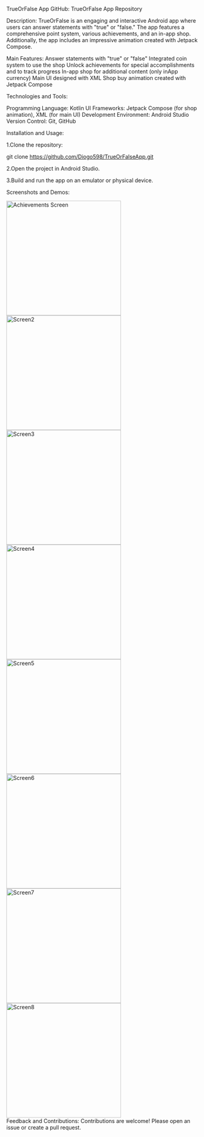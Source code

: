 TrueOrFalse App
GitHub: TrueOrFalse App Repository

Description:
TrueOrFalse is an engaging and interactive Android app where users can answer statements with "true" or "false." 
The app features a comprehensive point system, various achievements, and an in-app shop.
Additionally, the app includes an impressive animation created with Jetpack Compose.

Main Features:
Answer statements with "true" or "false"
Integrated coin system to use the shop
Unlock achievements for special accomplishments and to track progress
In-app shop for additional content (only inApp currency)
Main UI designed with XML
Shop buy animation created with Jetpack Compose

Technologies and Tools:

Programming Language: Kotlin
UI Frameworks: Jetpack Compose (for shop animation), XML (for main UI)
Development Environment: Android Studio
Version Control: Git, GitHub

Installation and Usage:

1.Clone the repository:

git clone https://github.com/Diogo598/TrueOrFalseApp.git

2.Open the project in Android Studio.

3.Build and run the app on an emulator or physical device.

Screenshots and Demos:
<div style="display: flex; flex-wrap: wrap;">
  <img src="https://github.com/Diogo598/TrueOrFalseApp/blob/master/Home.jpg" alt="Achievements Screen" title="Achievements screen showing the various accomplishments users can unlock." width="300"/>
  <img src="https://github.com/Diogo598/TrueOrFalseApp/blob/master/Ex1.jpg"alt="Screen2" title="Screen2." width="300"/>
  <img src="https://github.com/Diogo598/TrueOrFalseApp/blob/master/Ex2.jpg" alt="Screen3" title="Screen3." width="300"/>
  <img src="https://github.com/Diogo598/TrueOrFalseApp/blob/master/Ex3.jpg" alt="Screen4" title="Screen4." width="300"/>
  <img src="https://github.com/Diogo598/TrueOrFalseApp/blob/master/EndScreen.jpg" alt="Screen5" title="Screen5." width="300"/>
  <img src="https://github.com/Diogo598/TrueOrFalseApp/blob/master/Shop.jpg" alt="Screen6" title="Screen6." width="300"/>
  <img src="https://github.com/Diogo598/TrueOrFalseApp/blob/master/Profile.jpg" alt="Screen7" title="Screen7." width="300"/>
  <img src="https://github.com/Diogo598/TrueOrFalseApp/blob/master/Achievements.jpg" alt="Screen8" title="Screen8." width="300"/>
  <!-- Add more images here in the same way -->
</div>
Feedback and Contributions:
Contributions are welcome! Please open an issue or create a pull request.
